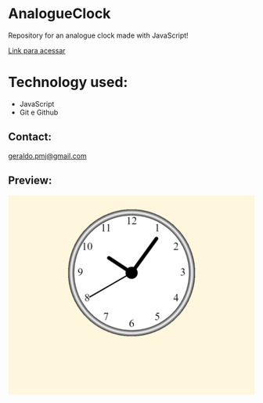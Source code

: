 # AnalogueClock
Repository for an analogue clock made with JavaScript!

[Link para acessar](https://geraldopmj.github.io/AnalogueClock/)

# Technology used:

- JavaScript
- Git e Github

## Contact:

geraldo.pmj@gmail.com

## Preview:

![preview](./preview.png)
